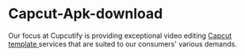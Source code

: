 # Capcut-Apk-download
Our focus at Cupcutify is providing exceptional video editing [Capcut template ](https://capcutify.com/template/) services that are suited to our consumers' various demands.
